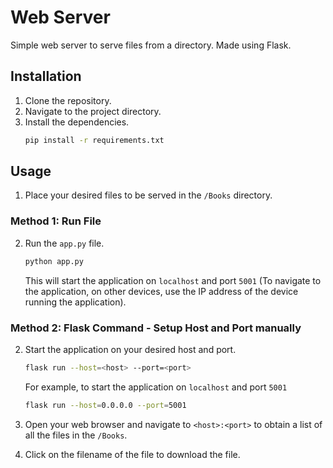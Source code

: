 # Web Server

Simple web server to serve files from a directory. Made using Flask.

## Installation

1. Clone the repository.
2. Navigate to the project directory.
3. Install the dependencies.
    ```bash
    pip install -r requirements.txt
    ```

## Usage
1. Place your desired files to be served in the `/Books` directory.

### Method 1: Run File
2. Run the `app.py` file.
    ```bash
    python app.py
    ```
    This will start the application on `localhost` and port `5001` (To navigate to the application, on other devices, use the IP address of the device running the application).


### Method 2: Flask Command - Setup Host and Port manually
2. Start the application on your desired host and port.
    ```bash
    flask run --host=<host> --port=<port>
    ```
    For example, to start the application on `localhost` and port `5001` 
    ```bash
    flask run --host=0.0.0.0 --port=5001
    ```

4. Open your web browser and navigate to `<host>:<port>` to obtain a list of all the files in the `/Books`.

5. Click on the filename of the file to download the file.